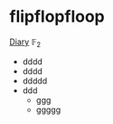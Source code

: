 # flipflopfloop
[Diary](20230517_diary.pdf)
$\mathbb{F}_2$
* dddd
* dddd
* ddddd
* ddd
  * ggg
  * ggggg
